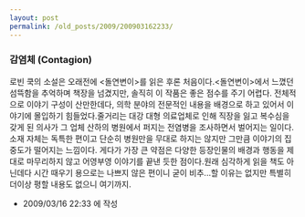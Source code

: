 ```yaml
---
layout: post
permalink: /old_posts/2009/200903162233/
---
```


### 감염체 (Contagion)

로빈 쿡의 소설은 오래전에 <돌연변이>를 읽은 후론 처음이다.<돌연변이>에서 느꼈던 섬뜩함을 추억하며 책장을 넘겼지만, 솔직히 이 작품은 좋은 점수를 주기 어렵다. 전체적으로 이야기 구성이 산만한데다, 의학 분야의 전문적인 내용을 배경으로 하고 있어서 이야기에 몰입하기 힘들었다.줄거리는 대강 대형 의료업체로 인해 직장을 잃고 복수심을 갖게 된 의사가 그 업체 산하의 병원에서 퍼지는 전염병을 조사하면서 벌어지는 일이다. 소재 자체는 독특한 편이고 단순히 병원만을 무대로 하지는 않지만 그만큼 이야기의 집중도가 떨어지는 느낌이다. 게다가 가장 큰 약점은 다양한 등장인물의 배경과 행동을 제대로 마무리하지 않고 어영부영 이야기를 끝낸 듯한 점이다.원래 심각하게 읽을 책도 아닌데다 시간 때우기 용으로는 나쁘지 않은 편이니 굳이 비추...할 이유는 없지만 특별히 더이상 평할 내용도 없으니 여기까지.



- 2009/03/16 22:33 에 작성